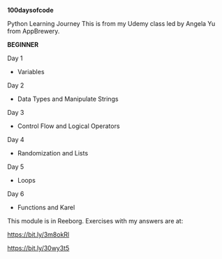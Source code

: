 **100daysofcode**

Python Learning Journey
This is from my Udemy class led by Angela Yu from AppBrewery.

**BEGINNER**

Day 1
- Variables

Day 2
- Data Types and Manipulate Strings

Day 3
- Control Flow and Logical Operators

Day 4
- Randomization and Lists

Day 5
- Loops

Day 6
- Functions and Karel

This module is in Reeborg. Exercises with my answers are at:

https://bit.ly/3m8okRl

https://bit.ly/30wy3t5



